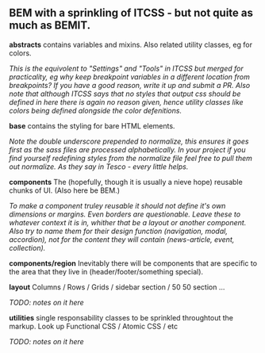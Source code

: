 ## BEM with a sprinkling of ITCSS - but not quite as much as BEMIT.

**abstracts** contains variables and mixins. Also related utility classes, eg for colors. 

_This is the equivolent to "Settings" and "Tools" in ITCSS but merged for practicality, eg why keep breakpoint variables in a different location from breakpoints? If you have a good reason, write it up and submit a PR. Also note that although ITCSS says that no styles that output css should be defined in here there is again no reason given, hence utility classes like colors being defined alongside the color defenitions._

**base** contains the styling for bare HTML elements. 

_Note the double underscore prepended to normalize, this ensures it goes first as the sass files are processed alphabetically. In your project if you find yourself redefining styles from the normalize file feel free to pull them out normalize. As they say in Tesco - every little helps._

**components** The (hopefully, though it is usually a nieve hope) reusable chunks of UI. (Also here be BEM.)

_To make a component truley reusable it should not define it's own dimensions or margins. Even borders are questionable. Leave these to whatever context it is in, whither that be a layout or another component. Also try to name them for their design function (navigation, modal, accordion), not for the content they will contain (news-article, event, collection)._

**components/region** Inevitably there will be components that are specific to the area that they live in (header/footer/something special). 

**layout** Columns / Rows / Grids / sidebar section / 50 50 section ...

_TODO: notes on it here_

**utilities** single responsability classes to be sprinkled throughtout the markup. Look up Functional CSS / Atomic CSS / etc

_TODO: notes on it here_